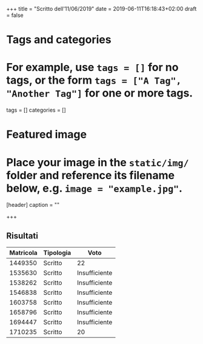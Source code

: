 +++
title = "Scritto dell'11/06/2019"
date = 2019-06-11T16:18:43+02:00
draft = false

# Tags and categories
# For example, use `tags = []` for no tags, or the form `tags = ["A Tag", "Another Tag"]` for one or more tags.
tags = []
categories = []

# Featured image
# Place your image in the `static/img/` folder and reference its filename below, e.g. `image = "example.jpg"`.
[header]
caption = ""

+++

## Risultati

Matricola | Tipologia | Voto
----------- | --------------- | ---------------
1449350 | Scritto | 22
1535630 | Scritto | Insufficiente
1538262 | Scritto | Insufficiente
1546838 | Scritto | Insufficiente
1603758 | Scritto | Insufficiente
1658796 | Scritto | Insufficiente
1694447 | Scritto | Insufficiente
1710235 | Scritto | 20
